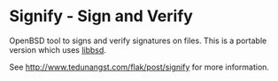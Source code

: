 # Signify - Sign and Verify

OpenBSD tool to signs and verify signatures on files. This is a portable
version which uses [libbsd](http://libbsd.freedesktop.org/wiki/).

See http://www.tedunangst.com/flak/post/signify for more information.
